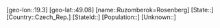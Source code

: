 ﻿---
location: [49.08,19.3]
mapzoom: [7,12] 
mapmarker: city 
type: City
tags:
- geo/City


SpocWebEntityId: 33837
isDeleted: false
confidential: public

---
[geo-lon::19.3]
[geo-lat::49.08]
[name::Ruzomberok=Rosenberg]
[State::]
[Country::Czech_Rep.]
[StateId::]
[Population::]
[Unknown::]

